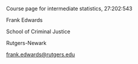 Course page for intermediate statistics, 27:202:543

Frank Edwards

School of Criminal Justice

Rutgers-Newark

frank.edwards@rutgers.edu
